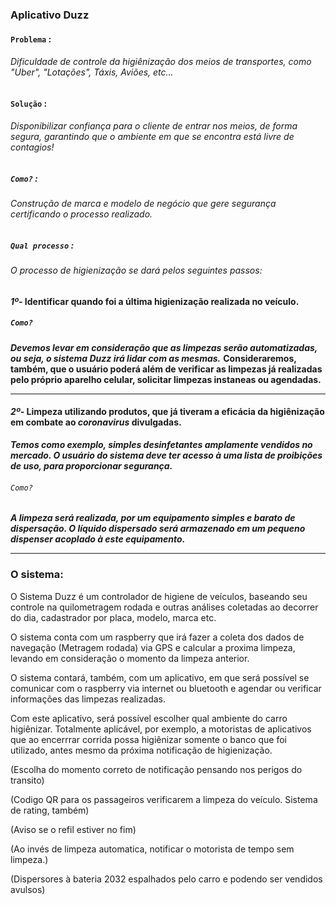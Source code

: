 ### Aplicativo Duzz

#### `Problema` :
###### *Dificuldade de controle da higiênização dos meios de transportes, como "Uber", "Lotações", Táxis, Aviões, etc...*

#### `Solução` :

###### Disponibilizar confiança para o cliente de entrar nos meios, de forma segura, garantindo que o ambiente em que se encontra está livre de contagios!

##### `Como?` :

###### Construção de marca e modelo de negócio que gere segurança certificando o processo realizado.

##### _`Qual processo`_ :

###### O processo de higienização se dará pelos seguintes passos:


#### _1º-_ Identificar quando foi a última higienização realizada no veículo.
##### _`Como?`_ 
___Devemos levar em consideração que as limpezas serão automatizadas, ou seja, o sistema Duzz irá lidar com as mesmas.___
____Consideraremos, também, que o usuário poderá além de verificar as limpezas já realizadas pelo próprio aparelho celular, solicitar limpezas instaneas ou agendadas.____
_______
#### _2º-_ Limpeza utilizando produtos, que já tiveram a eficácia da higiênização em combate ao _coronavirus_ divulgadas.
___Temos como exemplo, simples desinfetantes amplamente vendidos no mercado. O usuário do sistema deve ter acesso à uma lista de proibições de uso, para proporcionar segurança.___
###### _`Como?`_ 

___A limpeza será realizada, por um equipamento simples e barato de dispersação. O líquido dispersado será armazenado em um pequeno dispenser acoplado à este equipamento.___

_____

### O sistema:

O Sistema Duzz é um controlador de higiene de veículos, baseando seu controle na quilometragem rodada e outras análises coletadas ao decorrer do dia, cadastrador por placa, modelo, marca etc.

O sistema conta com um raspberry que irá fazer a coleta dos dados de navegação (Metragem rodada) via GPS e calcular a proxima limpeza, levando em consideração o momento da limpeza anterior.

O sistema contará, também, com um aplicativo, em que será possível se comunicar com o raspberry via internet ou bluetooth e agendar ou verificar informações das limpezas realizadas.

Com este aplicativo, será possível escolher qual ambiente do carro higiênizar. Totalmente aplicável, por exemplo, a motoristas de aplicativos que ao encerrrar corrida possa higiênizar somente o banco que foi utilizado, antes mesmo da próxima notificação de higienização.


(Escolha do momento correto de notificação pensando nos perigos do transito)

(Codigo QR para os passageiros verificarem a limpeza do veículo. Sistema de rating, também)

(Aviso se o refil estiver no fim)

(Ao invés de limpeza automatica, notificar o motorista de tempo sem limpeza.)

(Dispersores à bateria 2032 espalhados pelo carro e podendo ser vendidos avulsos)